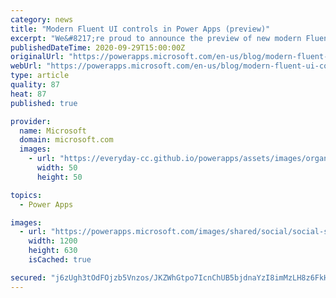 ```yaml
---
category: news
title: "Modern Fluent UI controls in Power Apps (preview)"
excerpt: "We&#8217;re proud to announce the preview of new modern Fluent UI controls for Power Apps. These controls enable makers to create apps which more closely align with modern Microsoft patterns and styles."
publishedDateTime: 2020-09-29T15:00:00Z
originalUrl: "https://powerapps.microsoft.com/en-us/blog/modern-fluent-ui-controls-in-power-apps-preview/"
webUrl: "https://powerapps.microsoft.com/en-us/blog/modern-fluent-ui-controls-in-power-apps-preview/"
type: article
quality: 87
heat: 87
published: true

provider:
  name: Microsoft
  domain: microsoft.com
  images:
    - url: "https://everyday-cc.github.io/powerapps/assets/images/organizations/microsoft.com-50x50.jpg"
      width: 50
      height: 50

topics:
  - Power Apps

images:
  - url: "https://powerapps.microsoft.com/images/shared/social/social-share-post-ignite.png"
    width: 1200
    height: 630
    isCached: true

secured: "j6zUgh3tOdFOjzb5Vnzos/JKZWhGtpo7IcnChUB5bjdnaYzI8imMzLH8z6FkHofCiGPEc/RzwL/J84vv2DVIgr69v++OfgXCH8D7pVPsDkdJVD1/SZRnzqy89q4/2XcPk2HuBnK/8mrcuLCzBL+jLIjJREbtMV+b8dw+60PFTCcuFnbhjl8D5vAH1T/Lxl1vsyNbFnkKsqLhGweX/W3I1ehb5o7MLn32JH72p7uLrOD0NcGMm6uBA6a8VLDjHwLF6U3q9TAqTELHYZWO6ruBEvYee1djj58Ts9WsvuNDhpki6vldNR9Cfggh69m7v2ipyOZ0lrK4cdZnSAsgD7/dmgqZ1oKvykRHrdBlO2VX0Sg=;HxodYHinzFh3AIgh4xldPQ=="
---
```


